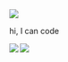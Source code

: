 <container>
  <img src="https://counter11.stat.ovh/private/freecounterstat.php?c=s5rqndylmddzgtf4ck5n1me5e12m4c3s" />
  <p>hi, I can code</p>
  <center>
    <a>
      <img align="left" src="https://github-readme-stats.vercel.app/api?username=illuminator3&count_private=true&show_icons=true" />
    </a>
    <a>
      <img align="left" src="https://github-readme-stats.vercel.app/api/top-langs/?username=illuminator3" />
    </a>
  </center>
</container>
